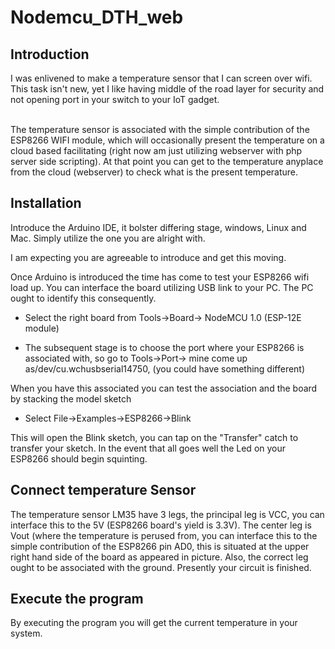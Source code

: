 <h1> Nodemcu_DTH_web</h1>
<h2>Introduction</h2>
<p>I was enlivened to make a temperature sensor that I can screen over wifi. This task isn't new, yet I like having middle of the road layer for security and not opening port in your switch to your IoT gadget.</p>
<br>The temperature sensor is associated with the simple contribution of the ESP8266 WIFI module, which will occasionally present the temperature on a cloud based facilitating (right now am just utilizing webserver with php server side scripting). At that point you can get to the temperature anyplace from the cloud (webserver) to check what is the present temperature.</br>
<h2> Installation</h2>
<p>Introduce the Arduino IDE, it bolster differing stage, windows, Linux and Mac. Simply utilize the one you are alright with. 

I am expecting you are agreeable to introduce and get this moving. 

Once Arduino is introduced the time has come to test your ESP8266 wifi load up. You can interface the board utilizing USB link to your PC. The PC ought to identify this consequently. 

- Select the right board from Tools->Board-> NodeMCU 1.0 (ESP-12E module) 

- The subsequent stage is to choose the port where your ESP8266 is associated with, so go to Tools->Port-> mine come up as/dev/cu.wchusbserial14750, (you could have something different) 

When you have this associated you can test the association and the board by stacking the model sketch 

- Select File->Examples->ESP8266->Blink 

This will open the Blink sketch, you can tap on the "Transfer" catch to transfer your sketch. In the event that all goes well the Led on your ESP8266 should begin squinting.</p>
<h2>Connect temperature Sensor</h2>
<p>The temperature sensor LM35 have 3 legs, the principal leg is VCC, you can interface this to the 5V (ESP8266 board's yield is 3.3V). The center leg is Vout (where the temperature is perused from, you can interface this to the simple contribution of the ESP8266 pin AD0, this is situated at the upper right hand side of the board as appeared in picture. Also, the correct leg ought to be associated with the ground. Presently your circuit is finished.</p>
<h2> Execute the program</h2>
By executing the program you will get the current temperature in your system.
